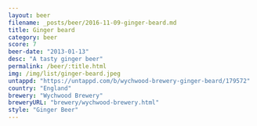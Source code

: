 ```yaml
---
layout: beer
filename: _posts/beer/2016-11-09-ginger-beard.md
title: Ginger beard
category: beer
score: 7
beer-date: "2013-01-13"
desc: "A tasty ginger beer"
permalink: /beer/:title.html
img: /img/list/ginger-beard.jpeg
untappd: "https://untappd.com/b/wychwood-brewery-ginger-beard/179572"
country: "England"
brewery: "Wychwood Brewery"
breweryURL: "brewery/wychwood-brewery.html"
style: "Ginger Beer"
---
```

